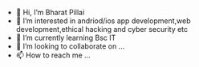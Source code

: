 - 👋 Hi, I’m Bharat Pillai
- 👀 I’m interested in andriod/ios app development,web development,ethical hacking and cyber security etc
- 🌱 I’m currently learning Bsc IT 
- 💞️ I’m looking to collaborate on ...
- 📫 How to reach me ...

<!---
bharatpillaiop/bharatpillaiop is a ✨ special ✨ repository because its `README.md` (this file) appears on your GitHub profile.
You can click the Preview link to take a look at your changes.
--->
